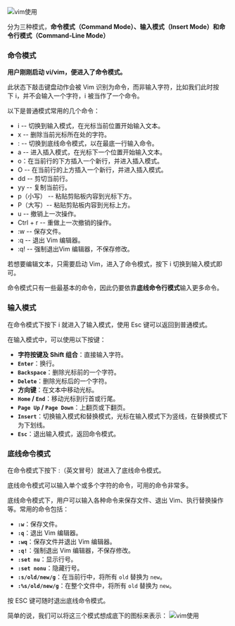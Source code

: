 ![vim使用](https://cloud.intro-iu.top:738/d/ThreeBody/ZeroHzzzzPic/202408210020419.png)

分为三种模式，**命令模式（Command Mode）、输入模式（Insert Mode）和命令行模式（Command-Line Mode）**

### 命令模式

**用户刚刚启动 vi/vim，便进入了命令模式。**

此状态下敲击键盘动作会被 Vim 识别为命令，而非输入字符，比如我们此时按下 i，并不会输入一个字符，i 被当作了一个命令。

以下是普通模式常用的几个命令：

- i -- 切换到输入模式，在光标当前位置开始输入文本。
- x -- 删除当前光标所在处的字符。
- : -- 切换到底线命令模式，以在最底一行输入命令。
- a -- 进入插入模式，在光标下一个位置开始输入文本。
- o：在当前行的下方插入一个新行，并进入插入模式。
- O -- 在当前行的上方插入一个新行，并进入插入模式。
- dd -- 剪切当前行。
- yy -- 复制当前行。
- p（小写） -- 粘贴剪贴板内容到光标下方。
- P（大写）-- 粘贴剪贴板内容到光标上方。
- u -- 撤销上一次操作。
- Ctrl + r -- 重做上一次撤销的操作。
- :w -- 保存文件。
- :q -- 退出 Vim 编辑器。
- :q! -- 强制退出Vim 编辑器，不保存修改。

若想要编辑文本，只需要启动 Vim，进入了命令模式，按下 i 切换到输入模式即可。

命令模式只有一些最基本的命令，因此仍要依靠**底线命令行模式**输入更多命令。

### 输入模式

在命令模式下按下 i 就进入了输入模式，使用 Esc 键可以返回到普通模式。

在输入模式中，可以使用以下按键：

- **字符按键及 Shift 组合**：直接输入字符。
- **`Enter`**：换行。
- **`Backspace`**：删除光标前的一个字符。
- **`Delete`**：删除光标后的一个字符。
- **方向键**：在文本中移动光标。
- **`Home` / `End`**：移动光标到行首或行尾。
- **`Page Up` / `Page Down`**：上翻页或下翻页。
- **`Insert`**：切换输入模式和替换模式，光标在输入模式下为竖线，在替换模式下为下划线。
- **`Esc`**：退出输入模式，返回命令模式。

### 底线命令模式

在命令模式下按下 :（英文冒号）就进入了底线命令模式。

底线命令模式可以输入单个或多个字符的命令，可用的命令非常多。

底线命令模式下，用户可以输入各种命令来保存文件、退出 Vim、执行替换操作等。常用的命令包括：

- **`:w`**：保存文件。
- **`:q`**：退出 Vim 编辑器。
- **`:wq`**：保存文件并退出 Vim 编辑器。
- **`:q!`**：强制退出 Vim 编辑器，不保存修改。
- **`:set nu`**：显示行号。
- **`:set nonu`**：隐藏行号。
- **`:s/old/new/g`**：在当前行中，将所有 `old` 替换为 `new`。
- **`:%s/old/new/g`**：在整个文件中，将所有 `old` 替换为 `new`。

按 ESC 键可随时退出底线命令模式。

简单的说，我们可以将这三个模式想成底下的图标来表示：
![vim使用](https://cloud.intro-iu.top:738/d/ThreeBody/ZeroHzzzzPic/202408210020644.png)
